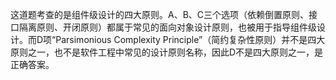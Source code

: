 这道题考查的是组件级设计的四大原则。A、B、C三个选项（依赖倒置原则、接口隔离原则、开闭原则）都属于常见的面向对象设计原则，也被用于指导组件级设计。而D项“Parsimonious Complexity Principle”（简约复杂性原则）并不是四大原则之一，也不是软件工程中常见的设计原则名称，因此D不是四大原则之一，是正确答案。